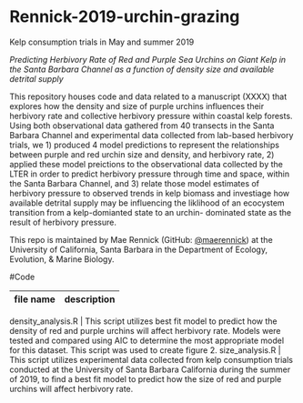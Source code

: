 # Rennick-2019-urchin-grazing
Kelp consumption trials in May and summer 2019

*Predicting Herbivory Rate of Red and Purple Sea Urchins on Giant Kelp in the Santa Barbara Channel as a function of density size and available detrital supply*

This repository houses code and data related to a manuscript (XXXX) that explores how the density and size of purple urchins influences their herbivory rate and collective herbivory pressure within coastal kelp forests. Using both observational data gathered from 40 transects in the Santa Barbara Channel and experimental data collected from lab-based herbivory trials, we 1) produced 4 model predictions to represent the relationships between purple and red urchin size and density, and herbivory rate, 2) applied these model preictions to the observational data collected by the LTER in order to predict herbivory pressure through time and space, within the Santa Barbara Channel, and 3) relate those model estimates of herbivory pressure to observed trends in kelp biomass and investiage how available detrital supply may be influencing the liklihood of an ecocystem transition from a kelp-domianted state to an urchin- dominated state as the result of herbivory pressure.

This repo is maintained by Mae Rennick (GitHub: [@maerennick](https://github.com/maerennick)) at the University of California, Santa Barbara in the Department of Ecology, Evolution, & Marine Biology.

#Code

file name | description 
---|-----------

density_analysis.R | This script utilizes best fit model to predict how the density of red and purple urchins will affect herbivory rate. Models were tested and compared using AIC to determine the most appropriate model for this dataset. This script was used to create figure 2. 
size_analysis.R | This script utilizes experimental data collected from kelp consumption trials conducted at the University of Santa Barbara California during the summer of 2019, to find a best fit model to predict how the size of red and purple urchins will affect herbivory rate.
